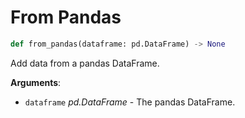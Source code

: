 # From Pandas

```python
def from_pandas(dataframe: pd.DataFrame) -> None
```

Add data from a pandas DataFrame.

**Arguments**:

- `dataframe` _pd.DataFrame_ - The pandas DataFrame.

<a id="data.Data.from_dict"></a>

